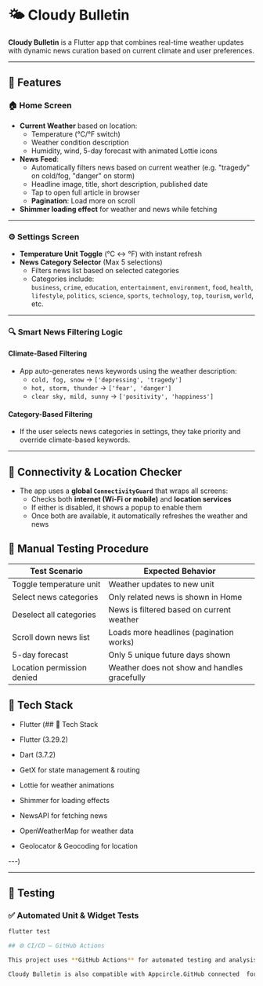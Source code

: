 # 🌤️ Cloudy Bulletin

**Cloudy Bulletin** is a Flutter app that combines real-time weather updates with dynamic news curation based on current climate and user preferences.

---

## 🚀 Features

### 🏠 Home Screen
- **Current Weather** based on location:
  - Temperature (°C/°F switch)
  - Weather condition description
  - Humidity, wind, 5-day forecast with animated Lottie icons
- **News Feed**:
  - Automatically filters news based on current weather (e.g. "tragedy" on cold/fog, "danger" on storm)
  - Headline image, title, short description, published date
  - Tap to open full article in browser
  - **Pagination**: Load more on scroll
- **Shimmer loading effect** for weather and news while fetching

---

### ⚙️ Settings Screen
- **Temperature Unit Toggle** (°C ↔ °F) with instant refresh
- **News Category Selector** (Max 5 selections)
  - Filters news list based on selected categories
  - Categories include:  
    `business`, `crime`, `education`, `entertainment`, `environment`, `food`, `health`, `lifestyle`, `politics`, `science`, `sports`, `technology`, `top`, `tourism`, `world`, etc.

---

### 🔍 Smart News Filtering Logic

#### Climate-Based Filtering
- App auto-generates news keywords using the weather description:
  - `cold, fog, snow` → `['depressing', 'tragedy']`
  - `hot, storm, thunder` → `['fear', 'danger']`
  - `clear sky, mild, sunny` → `['positivity', 'happiness']`

#### Category-Based Filtering
- If the user selects news categories in settings, they take priority and override climate-based keywords.

---

## 📡 Connectivity & Location Checker

- The app uses a **global `ConnectivityGuard`** that wraps all screens:
  - Checks both **internet (Wi-Fi or mobile)** and **location services**
  - If either is disabled, it shows a popup to enable them
  - Once both are available, it automatically refreshes the weather and news

## 🧪 Manual Testing Procedure

| Test Scenario                       | Expected Behavior                                              |
|------------------------------------|----------------------------------------------------------------|
| Toggle temperature unit            | Weather updates to new unit                         |
| Select news categories             | Only related news is shown in Home                            |
| Deselect all categories            | News is filtered based on current weather                     |
| Scroll down news list              | Loads more headlines (pagination works)                       |
| 5-day forecast                     | Only 5 unique future days shown                               |
| Location permission denied         | Weather does not show and handles gracefully                  |


## 🧱 Tech Stack

- Flutter (## 🧱 Tech Stack

- Flutter (3.29.2)
- Dart (3.7.2)
- GetX for state management & routing
- Lottie for weather animations
- Shimmer for loading effects
- NewsAPI for fetching news
- OpenWeatherMap for weather data
- Geolocator & Geocoding for location

---)

---

## 🧪 Testing

### ✅ Automated Unit & Widget Tests

```bash
flutter test

## ⚙️ CI/CD – GitHub Actions

This project uses **GitHub Actions** for automated testing and analysis.

Cloudy Bulletin is also compatible with Appcircle.GitHub connected  for automated testing and analysis with Default PR Workflow.
